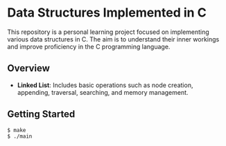 # Data Structures Implemented in C

This repository is a personal learning project focused on implementing various data structures in C. The aim is to understand their inner workings and improve proficiency in the C programming language.

## Overview

- **Linked List**: Includes basic operations such as node creation, appending, traversal, searching, and memory management.

## Getting Started

```bash
$ make
$ ./main
```
